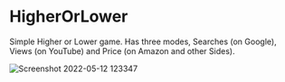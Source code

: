 # HigherOrLower

Simple Higher or Lower game. Has three modes, Searches (on Google), Views (on YouTube) and Price (on Amazon and other Sides).

![Screenshot 2022-05-12 123347](https://user-images.githubusercontent.com/61799454/168051793-88227925-39c1-4bde-8fa5-09397d5d7ff6.png)
